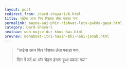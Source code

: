 ```yaml
---
layout: post
redirect_from: /dard-shayari/6.html
title: आईना आज फिर रिशवत लेता पकडा गया
permalink: aayna-aaj-phir-rishwat-leta-pakda-gaya.html
category: Dard-Shayari
nextnav: woh-mujse-dur-khus-hai.html
prevnav: mohabbat-itni-hasin-bhi-nahi-janab.html
---
```

> "आईना आज फिर रिशवत लेता पकडा गया, 
> 
> दिल में दर्द था ओर चेहरा हंसता हुआ पकडा गया"